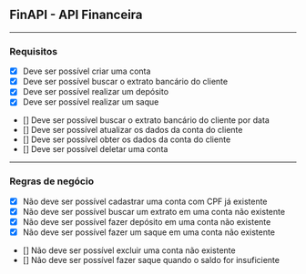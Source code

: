 ## FinAPI - API Financeira

---

### Requisitos

- [x] Deve ser possível criar uma conta
- [x] Deve ser possível buscar o extrato bancário do cliente
- [x] Deve ser possível realizar um depósito
- [x] Deve ser possível realizar um saque
- [] Deve ser possível buscar o extrato bancário do cliente por data
- [] Deve ser possível atualizar os dados da conta do cliente
- [] Deve ser possível obter os dados da conta do cliente
- [] Deve ser possível deletar uma conta

---

### Regras de negócio

- [x] Não deve ser possível cadastrar uma conta com CPF já existente
- [x] Não deve ser possível buscar um extrato em uma conta não existente
- [x] Não deve ser possível fazer depósito em uma conta não existente
- [x] Não deve ser possível fazer um saque em uma conta não existente
- [] Não deve ser possível excluir uma conta não existente
- [] Não deve ser possível fazer saque quando o saldo for insuficiente